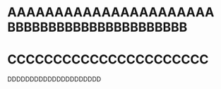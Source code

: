 AAAAAAAAAAAAAAAAAAAAAA 
BBBBBBBBBBBBBBBBBBBBBB
===================================
CCCCCCCCCCCCCCCCCCCCCC 
===================================
DDDDDDDDDDDDDDDDDDDDD
